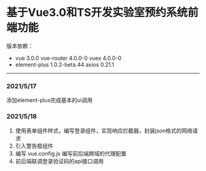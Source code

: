 # 基于Vue3.0和TS开发实验室预约系统前端功能
版本依赖：
- vue 3.0.0 vue-router 4.0.0-0 vuex 4.0.0-0
- element-plus 1.0.2-beta.44 axios 0.21.1
***
### 2021/5/17
添加element-plus完成基本的ui调用
### 2021/5/18
1. 使用表单组件样式，编写登录组件，实现响应拦截器，封装json格式的网络请求
2. 引入警告框组件
3. 编写 vue.config.js 编写前后端跨域的代理配置
4. 前后端联调登录验证码的api接口调用
